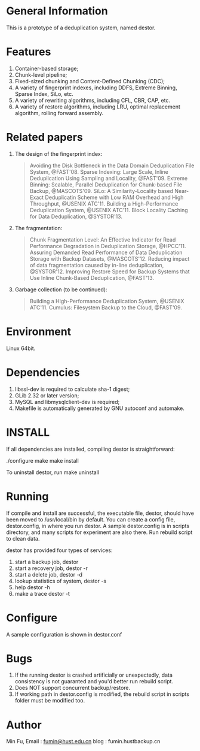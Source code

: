 General Information
===================
This is a prototype of a deduplication system, named destor.

Features
========
1. Container-based storage;
2. Chunk-level pipeline;
3. Fixed-sized chunking and Content-Defined Chunking (CDC);
4. A variety of fingerprint indexes, including DDFS, Extreme Binning, Sparse Index, SiLo, etc.
5. A variety of rewriting algorithms, including CFL, CBR, CAP, etc.
6. A variety of restore algorithms, including LRU, optimal replacement algorithm, rolling forward assembly.

Related papers
==============
1. The design of the fingerprint index:
    > Avoiding the Disk Bottleneck in the Data Domain Deduplication File System, @FAST'08.
    > Sparse Indexing: Large Scale, Inline Deduplication Using Sampling and Locality, @FAST'09.
    > Extreme Binning: Scalable, Parallel Deduplication for Chunk-based File Backup, @MASCOTS'09.
    > SiLo: A Similarity-Locality based Near-Exact Deduplicatin Scheme with Low RAM Overhead and High Throughput, @USENIX ATC'11.
    > Building a High-Performance Deduplication System, @USENIX ATC'11.
    > Block Locality Caching for Data Deduplication, @SYSTOR'13.

2. The fragmentation:
    > Chunk Fragmentation Level: An Effective Indicator for Read Performance Degradation in Deduplication Storage, @HPCC'11.
    > Assuring Demanded Read Performance of Data Deduplication Storage with Backup Datasets, @MASCOTS'12. 
    > Reducing impact of data fragmentation caused by in-line deduplication, @SYSTOR'12.
    > Improving Restore Speed for Backup Systems that Use Inline Chunk-Based Deduplication, @FAST'13.

3. Garbage collection (to be continued):
    > Building a High-Performance Deduplication System, @USENIX ATC'11.
    > Cumulus: Filesystem Backup to the Cloud, @FAST'09.

Environment
===========
Linux 64bit.

Dependencies
============
1. libssl-dev is required to calculate sha-1 digest;
2. GLib 2.32 or later version; 
3. MySQL and libmysqlclient-dev is required;
4. Makefile is automatically generated by GNU autoconf and automake.

INSTALL
=======
If all dependencies are installed,
compiling destor is straightforward:

./configure
make
make install

To uninstall destor, run
make uninstall

Running
=======
If compile and install are successful, the executable file, destor, should have been moved to /usr/local/bin by default.
You can create a config file, destor.config, in where you run destor.
A sample destor.config is in scripts directory,
and many scripts for experiment are also there.
Run rebuild script to clean data.

destor has provided four types of services:
1. start a backup job,
    destor <directory or file>
2. start a recovery job,
    destor -r<jobid> <dest directory>
3. start a delete job,
    destor -d<jobid>
4. lookup statistics of system,
    destor -s
5. help
    destor -h
6. make a trace
    destor -t <path of raw files>

Configure
=========
A sample configuration is shown in destor.conf

Bugs
====
1. If the running destor is crashed artificially or unexpectedly, data consistency is not guaranted and you'd better run rebuild script.
2. Does NOT support concurrent backup/restore.
3. If working path in destor.config is modified, the rebuild script in scripts folder must be modified too.

Author
======
Min Fu,
Email : fumin@hust.edu.cn
blog : fumin.hustbackup.cn
